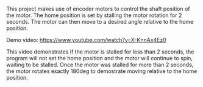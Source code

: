 This project makes use of encoder motors to control the shaft position of the motor.
The home position is set by stalling the motor rotation for 2 seconds. The motor can then move to a desired angle relative to the home position. 

Demo video:
https://www.youtube.com/watch?v=X-KnnAx4Ez0

This video demonstrates if the motor is stalled for less than 2 seconds, the program will not set the home position and the motor will continue to spin, waiting to be stalled.
Once the motor was stalled for more than 2 seconds, the motor rotates exactly 180deg to demostrate moving relative to the home position. 
